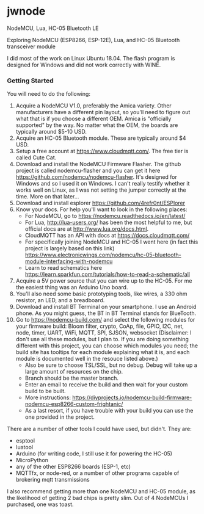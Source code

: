 # jwnode
NodeMCU, Lua, HC-05 Bluetooth LE

Exploring NodeMCU (ESP8266, ESP-12E), Lua, and HC-05 Bluetooth transceiver module

I did most of the work on Linux Ubuntu 18.04. The flash program is designed for Windows and did not work correctly with WINE.

### Getting Started
You will need to do the following:

1.  Acquire a NodeMCU V1.0, preferably the Amica variety. Other manufacturers have a different pin layout, so you'll need to
    figure out what that is if you choose a different OEM. Amica is "officially supported" by the way. No matter what the
    OEM, the boards are typically around $5-10 USD.
2.  Acquire an HC-05 Bluetooth module. These are typically around $4 USD.
3.  Setup a free account at https://www.cloudmqtt.com/. The free tier is called Cute Cat.
4.  Download and install the NodeMCU Firmware Flasher. The github project is called nodemcu-flasher and you can get it here
    https://github.com/nodemcu/nodemcu-flasher. It's designed for Windows and so I used it on Windows. I can't really testify     whether it works well on Linux, as I was not setting the jumper correctly at the time. More on that later...
5.  Download and install esplorer https://github.com/4refr0nt/ESPlorer
6.  Know your docs. For help you'll want to look in the following places:
    - For NodeMCU, go to https://nodemcu.readthedocs.io/en/latest/
    - For Lua, http://lua-users.org/ has been the most helpful to me, but official docs are at http://www.lua.org/docs.html.
    - CloudMQTT has an API with docs at https://docs.cloudmqtt.com/
    - For specifically joining NodeMCU and HC-05 I went here (in fact this project is largely based on this link)
     https://www.electronicwings.com/nodemcu/hc-05-bluetooth-module-interfacing-with-nodemcu
    - Learn to read schematics here https://learn.sparkfun.com/tutorials/how-to-read-a-schematic/all
7.  Acquire a 5V power source that you can wire up to the HC-05. For me the easiest thing was an Arduino Uno board.
8.  You'll also need some basic prototyping tools, like wires, a 330 ohm resistor, an LED, and a breadboard.
9.  Download and install BT Terminal on your smartphone. I use an Android phone. As you might guess, the BT in BT Terminal
    stands for BlueTooth.
10. Go to https://nodemcu-build.com/ and select the following modules for your firmware build:
    Bloom filter, crypto, CoAp, file, GPIO, I2C, net, node, timer, UART, WiFi, MQTT, SPI, SJSON, websocket
    (Disclaimer: I don't use all these modules, but I plan to. If you are doing something different with this project, you
    can choose which modules you need; the build site has tooltips for each module explaining what it is, and each module is
    documented well in the resouce listed above.)
    - Also be sure to choose TSL/SSL, but no debug. Debug will take up a large amount of resources on the chip.
    - Branch should be the master branch. 
    - Enter an email to receive the build and then wait for your custom build to be built. 
    - More instructions: https://diyprojects.io/nodemcu-build-firmware-nodemcu-esp8266-custom-frightanic/
    - As a last resort, if you have trouble with your build you can use the one provided in the project.
     

There are a number of other tools I could have used, but didn't. They are:
- esptool
- luatool
- Arduino (for writing code, I still use it for powering the HC-05)
- MicroPython
- any of the other ESP8266 boards (ESP-1, etc)
- MQTTfx, or node-red, or a number of other programs capable of brokering mqtt transmissions

I also recommend getting more than one NodeMCU and HC-05 module, as the likelihood of getting 2 bad chips is pretty slim. Out of 4 NodeMCUs I purchased, one was toast.
